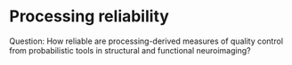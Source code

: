 # Processing reliability

Question:
How reliable are processing-derived measures of quality control from probabilistic tools in structural and functional neuroimaging?
